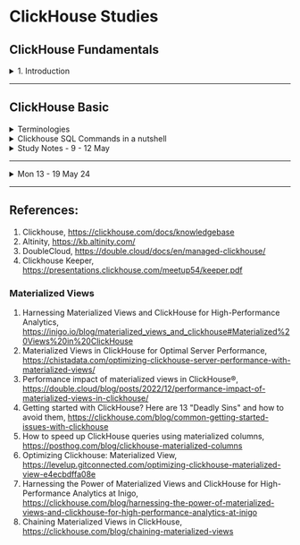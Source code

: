 # ClickHouse Studies


## ClickHouse Fundamentals 

<details>
  <summary>1. Introduction</summary>

# Basics

## ClickHouse Install
- ClickHouse - ClickStream + Datawarehouse
- What is OLAP?
- Install ClickHouse
    - [Quick install](https://clickhouse.com/docs/en/install)
    - `curl https://clickhouse.com/ | sh` : Download Clickhouse locally
        - OK for study, testing purpose. Not for prod.
    - `./clickhouse` : Run the following command to start clickhouse-local
    - `clickhouse server`
    - `clickhouse client`
    - `SHOW DATABASES;`

- `sudo clickhouse start` : Start clickhouse-server 
- `clickhouse-client --password` : Start clickhouse-client
 

- ClickHouse Keeper
    - `SHOW DATABASES;`

    - `sudo clickhouse start` : Start clickhouse-server 
    - `clickhouse-client --password` : Start clickhouse-client
- ClickHouse Keeper - TBadded

## [Docker Desktop installation in Windows](https://docs.docker.com/desktop/install/windows-install/)
- Turn Windows features on or off
    - [Hyper-V only for certain windows](https://www.ubackup.com/enterprise-backup/windows-11-hyper-v-not-showing.html#:~:text=Way%201.,-Enable%20Hyper%2DV&text=Launch%20Control%20Panel%2C%20open%20Turn,V%20features%20and%20click%20OK.) such as window 10/11 pro
    - Windows Subsystem for Linux
    - `wsl --version` - to find out the version
    - `wsl --update`
    - `wsl --set-default-version 1/2` - whichever version 1 or 2 you want
    - `docker version` : show both Client and Server versions
    - `docker images` : list images you have got
- Clickhouse images
    - `docker pull clickhouse/clickhouse-client` : clickhouse/clickhouse-client
    - `clickhouse/clickhouse-server image` 
    - `docker pull clickhouse/clickhouse-keeper` : [ClickHouse Keeper](https://hub.docker.com/r/clickhouse/clickhouse-keeper) (clickhouse-keeper), https://clickhouse.com/docs/en/guides/sre/keeper/clickhouse-keeper
    - `docker pull clickhouse/upgrade-check`
- ClickHouse 
    - http://localhost:8123/play
    - clickhouse client uses TCP interface to connect to the server
    - Install Ubunto on VMWareWorkstation pro, https://www.youtube.com/watch?v=luhHDo4ei34&t=3s
    - `sudo docker run hello-world`
    - `sudo docker run -d --name clickhouse-for-course --ulimit nofile=262144:262144 clickhouse/clickhouse-server`
    - `sudo docker container ls` or `docker container ls`
    - `sudo docker exec -it d7 /bin/bash`


</details>

---

## ClickHouse Basic 
<details>
  <summary>Terminologies</summary>

- **[Common Table Expression(CTE)](https://www.atlassian.com/data/sql/using-common-table-expressions)** 
    - It is also known as sub-query factoring or with clause.
    - Example table : employeeID, employeeName, Salary

    ```
        SELECT * FROM employeedb;

        -- Fetch employees who earn more than average salary of all employees 
        -- Option 1
        -- use average_salary as alias 
        -- list column inside the alias. In this case, avg_salary
        with average_salary (avg_salary) as 
           (
            select cast (avg(salary) as int) from emloyeedb
           )
        select * 
        from employeedb edb, average_salary av
        where edb.salary > av.avg_sal;  -- There is no table col with average_salary and you need to create a new query for it. Instead, you could use with clause.
    ```

    ```
        table colums: store_id, store_name, product, quantity, cost
        select * from sales;
        -- MAIN QUERY: Find stores whose sales are better than average sales across all stores
        -- 1. Find total sales per each store - total_sales
            select s.store_id, sum(cost) as total_sales_per_store
            from sales s
            group by s.store_id;
        -- 2. Find average sales with respect to all the stores avg_sales 
        -- We need to reuse the 
        -- 3. Find the stores where total_sales > avg_sales of all stores
    - Another example
        ```
            select
                avg(price)
            from uk_price_paid
            where town = my_town;

            with most_expensive as (
                select * from uk_price_paid
                order by price desc
                limit 10
            )
            select
                avg(price)
            from most_expensive;
        
        ```


    ```
- **Data Types**
    - <ins> Integer types:</ins> signed and unsigned integers (UInt8, UInt16, UInt32, UInt64, UInt128, UInt256, Int8, Int16, Int32, Int64, Int128, Int256)
    - <ins> Floating-point numbers:</ins> floats(Float32 and Float64) and Decimal values
    - <ins> Boolean:</ins> ClickHouse has a Boolean type
    - <ins> Strings:</ins> String and FixedString
    - <ins> Dates:</ins> use Date and Date32 for days, and DateTime and DateTime64 for instances in time
    - <ins> JSON:</ins> the JSON object stores a JSON document in a single column
    - <ins> UUID:</ins> a performant option for storing UUID values
    - <ins> Low cardinality types:</ins> use an Enum when you have a handful of unique values, or use LowCardinality when you have up to 10,000 unique values of a column
    - <ins> Arrays:</ins> any column can be defined as an Array of values
    - <ins> Maps:</ins> use Map for storing key/value pairs
    - <ins> Aggregation function types:</ins> use SimpleAggregateFunction and AggregateFunction for storing the intermediate status of aggregate function results
    - <ins> Nested data structures:</ins> A Nested data structure is like a table inside a cell
    - <ins> Tuples:</ins> A Tuple of elements, each having an individual type.
    - <ins> Nullable:</ins> Nullable allows you to store a value as NULL when a value is "missing" (instead of the column settings its default value for the data type)
    - <ins> IP addresses:</ins> use IPv4 and IPv6 to efficiently store IP addresses
    - <ins> Geo types:</ins> for geographical data, including Point, Ring, Polygon and MultiPolygon
    - <ins> Special data types:</ins> including Expression, Set, Nothing and Interval
- **Datatypes (Interesting)**
    - ***Arrays*** - e.g use function ids Array(UInt32) or use square brackets [ ] 
    - ***[Nullable](https://clickhouse.com/docs/en/sql-reference/data-types/nullable)*** - It is not recommended to use Nullable unless you have to for your use case. 
        - If metric is not Nullable, the value would be 0.
        - To store Nullable type values in a table column, ClickHouse uses a separate file with NULL masks in addition to normal file with values. Mask of 0s and 1s. 
        - Whenever you query, that hidden cols get joined with the actual cols.
        - It has overhead both storage and CPU processing.
        - ***IMPORTANT NOTE:*** Using Nullable almost always negatively affects performance, keep this in mind when designing your databases.
    - ***Enums*** - if you have string cols, you can use Enum.
    - ***[LowCardinality](https://clickhouse.com/docs/en/sql-reference/data-types/lowcardinality)*** - It is highly recommended to use with strings.
        - Useful when you have a column with a relatively small number of unique values
        - Stores values as integers - use dictionary encoding
        - Advantage over Enums:
            - You can dynamically add new values and you don't need to know all the unique values at the time of table creation 

        ```
            CREATE TABLE lc_t
            (
                `id` UInt16,
                `strings` LowCardinality(String)
            )
            ENGINE = MergeTree()
            ORDER BY id
        ```

- **Database**
    - ***Predefined databases***
        - <ins>default</ins> : Initially empty, it will contain tables that are created witout specifying a database
        - <ins>system</ins> : Contains over 60 system tables that maintain all sorts of details and metadata about your clickhouse deployment
        - <ins>INFORMATION_SCHEMA</ins> : Named after an ANSI standard, this database contains metadata about columns, tables, schemas and views (which are alraedy found in the system database)
- **Data Ingestion**
    - To get data in, there are various ways to insert data into clickhouse
    - Ways to ingest data into ClickHouse
        - upload CSV file
        - ClickPipes - currently works for Kafka
            - Kafka is a recommended way.
        - Clickhouse-client and clickhouse-local
        - Messaging service - Kafka, RabbitMQ, SQS, etc.
        - Integration service - Airbute, dbt, Vector, etc.
        - Migrate from another database
        - Client application - Java, Go, Python, etc.
    - Questions to ask when doing data ingestion
        - Where is your data now?
        - What format is your data in? input format to read 
    - Data location
        - Cloud => AWS S3, GCP gcs function, Azure blob - There are table functions for each cloud provider and they provide a table-like interface to files
        - Databases => PostgreSQL, MySQL, MongoDB, SQLite, Any other db ODBC, JDBC => SELECT, INSERT 
        - Open table format => iceberg, hudi, delta lake
        - Services => Kakfa, RabbitMQ, Redis, Hadoop, NATS => Table Engine
- **Data Ingestion Options**
    - local file 
        - `cat yourfile.csv | ./clickhouse client --query="INSERT INTO yourfile.calculate_average FORMAT CSV"`
    - ETL tools - 
    - Kafka, etc.
- **Functions**
    - There are different functions categories:
        - [**regular functions**](https://clickhouse.com/docs/en/sql-reference/functions) -> functions --> they apply to each row separately. Regular functions work as if they are applied to each row separately (for each row, the result of the function does not depend on the other rows)
        - `select lower(town) from uk_price_paid`
        - `select count() from system_functions;`
        - [**aggregate functions**](https://clickhouse.com/docs/en/sql-reference/aggregate-functions) - computation is made based on the values of multiple rows. Aggregate functions accumulate a set of values from various rows (i.e. they depend on the entire set of rows).
            - Aggregate functions work in the normal way as expected by database experts.
            - ClickHouse also supports:
              - Parametric aggregate functions, which accept other parameters in addition to columns.
              - Combinators, which change the behavior of aggregate functions.
            - The list of aggregate functions can be found in this link, https://clickhouse.com/docs/en/sql-reference/aggregate-functions/reference.
            - count, min/max, sum, avg, median, quantile/quantiles - and their variants, any - selects the first encountered value, uniqExact/uniqTheta/uniqHLL12/uniqCombined - (approximate) count of unique values of a column
            - Another groups - statistics
                - varPop/stddevPop/covarPop
                - simpleLinearRegression
                - stochasticLinearRegression/stochasticLogisticRegression
                - corr (the Pearson correlation coefficient)/rankCorr
                - topK/topKWeighted
                - studentTTeset/welchTTest/meanZTest/mannWhitneyUTest, etc (behind the scene, they are C++ functions)

            - `select quantile(0.90)(price) from uk_price_paid`
        - **[Aggregate function combinators](https://clickhouse.com/docs/en/sql-reference/aggregate-functions/combinators)** - Take any aggregate functions and append combinators to it
            - The name of an aggregate function can have a suffix appended to it. This changes the way the aggregate function works.
            - There are so many permutations
            - Other combinators

|Suffix|Description|
|---|---|
|Array|Allows the aggregate function to work with arrays|
|Map|Allows for aggregate function to work with maps|
|SimpleState|Returns a SimpleAggregate Function data type|
|State|Returns an AggregateFunction data type|
|Merge|Merges the intermediate state with the final state of the aggregation|
|MergeState|Similar to Merge, but returns an AggregateFunction type(instead of the result)|
|ForEach|Aggregates over arrays of values|
|OrDefault/OrNull|If there is no input, the default value of the data type is returned(or null)|
|Resample|Lets you divide data into groups and aggregate over the smaller groups|

        - **table functions** --> [for creating table](Table functions are methods for constructing tables.)
        - **[User defined functions](https://clickhouse.com/docs/en/sql-reference/functions/udf)** - Can use SQL based and they are based on lambda expression
            `select arrayMap((x,y) -> lcm(x,y), [7, 10, 15], [9, 100, 120])`
        
        
- **[Granule](https://clickhouse.com/docs/en/engines/table-engines/mergetree-family/mergetree#mergetree-data-storage)** - It is a batch of rows of fixed size which addresses with the primary key. The default value is 8,192 rows per batch. 
    - A granule is the smallest indivisible data set that ClickHouse reads when selecting data. ClickHouse does not split rows or values, so each granule always contains an integer number of rows. The first row of a granule is marked with the value of the primary key for the row.
- **[Input Format](https://clickhouse.com/docs/en/interfaces/formats)** 
    - Clickhouse supports various types of data formats. Popular formats like:
        - Protobuf
        - Avro
        - Parquet
        - Arrow
        - ORC
        - CSV, TSV
        - 20+ formats for JSON data 
- **MergeTree Table** - tbadded
- **Table Engine** : determins
    - How and where the table data is stored
    - Which queries are supported
    - Concurrent data access
    - Whether multithreaded requests are possible
    - How data is replicated.
    - Use ENGINE clause to specify a table engine 
    - ***Table Engine : Popular speical Table Engines*** that provide a unique and useful purpose
        - <ins>Dictionary</ins> - represent dictionary data as a table
        - <ins> View </ins> - implement views ONLY. It only stores SELECT query, no data
        - <ins> Materialized View </ins> - Stores the actual data from a corresponding SELECT query
        - <ins> File </ins> - Useful for exporting table data to a file or converting data from one format to another (csv, TSV, JSON, XML or more)
        - <ins> URL</ins> - Similar to File, but queries data from a remote HTTP/HTTPs server
        - <ins> Memmory </ins> - Stores data only in memory (data is lost on restart), useful for testing
- **[Partition](https://clickhouse.com/docs/en/engines/table-engines/mergetree-family/custom-partitioning-key)**
    - Partitioning is available for the MergeTree family tables, including replicated tables and materialized views.
    - A partition is a logical combination of records in a table by a specified criterion. You can set a partition by an arbitrary criterion, such as by month, by day, or by event type. 
    - Each partition is stored separately to simplify manipulations of this data. When accessing the data, ClickHouse uses the smallest subset of partitions possible
    - Partitions improve performance for queries containing a partitioning key because ClickHouse will filter for that partition before selecting the parts and granules within the partition.
    - **Recommendation :** If you want to improve query performance, focuson defining a good primary key or write a projection or create a materialised view. In most cases, you don't need a partition key. Choose a good clever primary key instead
- **[Primary Key](https://clickhouse.com/docs/en/guides/creating-tables#:~:text=The%20primary%20key%20of%20a,the%20primary%20key%20index%20file.) and Primary Indexes**
    - primary keys in ClickHouse are **not unique** for each row in a table
    - The primary key of a ClickHouse table determines how the data is sorted when written to disk.
    - Every 8,192 rows or 10MB of data (referred to as the index granularity) creates an entry in the primary key index file. This granularity concept creates a sparse index that can easily fit in memory, and the granules represent a stripe of the smallest amount of column data that gets processed during SELECT queries
    - The primary key can be defined using the PRIMARY KEY parameter. If you define a table without a PRIMARY KEY specified, then the key becomes the tuple specified in the ORDER BY clause. If you specify both a PRIMARY KEY and an ORDER BY, the primary key must be a subset of the sort order.
    - All the following Optoin 1, 2 & 3 are the same even though the location of PRIMARY KEY() is different.
    - Syntax Options
        - Option 1 - Defining inside the coloum list

            ```
            CREATE TABLE option1_table
            (
                use_id UInt32,
                message String,
                timestamp DateTime
                metric Decimal(30,2)
                PRIMARY KEY (user_id, timestamp)
            )
            ENGINE = MergeTree
            ```
        - Option 2 - Defining PRIMARY KEY after the TABLE ENGINE

            ```
            CREATE TABLE option2_table
            (
                use_id UInt32,
                message String,
                timestamp DateTime
                metric Decimal(30,2)
            )
            ENGINE = MergeTree
            PRIMARY KEY (user_id, timestamp)
            ```
        - Option 3 - you can have primary key and sort order that are different, but there must be some consistency

            ```
            CREATE TABLE option3_table
            (
                use_id UInt32,
                message String,
                timestamp DateTime
                metric Decimal(30,2)
                PRIMARY KEY(user_id, timestamp)
            )
            ENGINE = MergeTree
            ORDER BY (user_id, timestamp, message)

            ```
    - **Good candidates for primary key columns**
        - lots of queries on a column - if you query a column frequently, adding it to the primary key means its values are indexed and making for faster query performance
        - Order by cardinality in ascedning order, LowCardinality first
    - **Options for creating additional primary indexes**
        - ***Create two tables for the same data*** And the second table with a different primary key 
        - ***Use a projection*** : you can use a single table, but clickhouse creates a hidden table that stores the data sorted in a different day 
        - ***Use a materialized view*** : Stores a data in a separate table based on a SELECT statement, sort the data in the SELECT statement
        - ***Define a skipping index***
    - Further reading
        - [How Clickhouse primary key works and how to choose it](https://medium.com/datadenys/how-clickhouse-primary-key-works-and-how-to-choose-it-4aaf3bf4a8b9)
        - [A Practical Introduction to Primary Indexes in ClickHouse](https://clickhouse.com/docs/en/optimize/sparse-primary-indexes)

- **String functions** - it is part of regular functions
    - **[Manipulating strings](https://clickhouse.com/docs/en/sql-reference/functions/string-functions)** - lower, upper, trim, normalize, encode
    
    - **[Searching strings](https://clickhouse.com/docs/en/sql-reference/functions/string-search-functions)** - Looking for a needle or pattern in a haystack
        - position(haystack, needle[, start_pos])

        ```
        -- How many streets in UK that contains 'King'
        select
            count()
        from uk_price_paid
        where 
            position(street, 'KING') > 0;
        ```
    - Another example

        ```
        select 
            count()
        from uk_price_paid
        where
            multiFuzzyMatchAny(street, 1, ['KING']);
        

        -- Example
            select distinct
                street,
                multiSearchAllPositionsCaseInsensitive(
                    street,
                    ['abbey', 'road']
                ) as positions
            from uk_price_paid
            where not has (positions,0);
        -- Example - want to know the most expensive in town, and which street it is located, https://clickhouse.com/docs/en/sql-reference/aggregate-functions/reference/argmax#:~:text=Calculates%20the%20arg%20value%20for,first%20of%20these%20values%20encountered.
            select
                town,
                max(price),
                -- instead of using subquery, you can use argMax function
                argMax(street, price)
            from uk_price_paid
            group by town;


        ```

    - **[Searching and replacing in strings](https://clickhouse.com/docs/en/sql-reference/functions/string-replace-functions)** - Replacing a needle or pattern in a haystack

- **[Table Function Example](https://clickhouse.com/docs/en/sql-reference/table-functions)**
    - Table functions typically require:
        - URL or path
        - Credentials
        - data format
        - schema
    - Cloud example
    ```
        SELECT timestamp, message
        FROM s3(
            'https://s3.ap-southeast-2.com/data.helloworld{1..3}.csv', --files 1,2,3
            aws_access_key_id,
            aws_secret_access_key,
            'CSV', --data format
            'timestamp UInt64, level String, message String' --data schema inference 
        )
    ```
    - PostgreSQL
        - The database table functions typically require:
            - hostname
            - database name
            - table name
            - credentials
    ```
        SELECT * 
        FROM postgresql(
            'postgre_server:5432', --hostname
            'postgre_database', -- db name
            'postgre_table', -- table name
            'user', --credentials
            'password'
        );
    ```
    - JSON data from Kafka topic
        - Use the Kafka table engine
        - Use clickpipes if you are using clickhouse cloud
    ```
        CREATE TABLE my_table (
            timestamp UInt64,
            level String,
            message String
        )
        ENGINE = Kafka
        SETTINGS    kafka_broker_list = 'localhost:9092',
                    kafka_topic_list = 'my_topic'
                    kafka_group_name = 'group1', 
                    kafka_format = 'JSONEachRow',
                    kafka_num_consumers = '4';
    ```
- **Table functions vs Table Engines**
|Table functions|Table Engines|
|---|---|
|Allow you construct tables from various sources|Some table engine proxy queries to external sources (similar to how the functions work), but looks like a "normal table"|

- Table engines acts as proxies to the external resource, -- behind the scene, it will stream the data from S3. 
    - Streaming data is slow. Therefore, it is not practical to be used in everyday queries. Only for ad-hoc query.
    ```
        CREATE TABLE my_s3_table(
            message String,
            timestamp UInt64
        )
        ENGINE=s3( 
            'https://.../my_bucket/my-file.csv.gz',
            aws_access_key_id,
            aws_secret_access_key,
            'CSV',
            'gzip'
        )
    ```

- **View**
    - **What is view?**
        - The concept of views in ClickHouse is similar to views in other DBMSs.
        - The contents of a view table are based on the results of a SELECT query

    - **What is a materialized view?**
        - A materialized view is a special trigger that stores the result of a SELECT query on data, as it is inserted, into a target table.
        - There are many use cases. One of them is making certain queries work faster.
        - Every materialized view must have a source table.
        - When an INSERT happens to the source table of the SELECT query, the query is executed on newly-inserted rows and the result is inserted into the MV table.
        - ![Materialised View](./img/mvview.png)
        - Materialized view never goes back tot he source_table.
        - Read this blog post from clickhouse, [Using Materialized Views in ClickHouse](https://clickhouse.com/blog/using-materialized-views-in-clickhouse)
        - [Create views](https://clickhouse.com/docs/en/sql-reference/statements/create/view#materialized-view)

    - **DO and DON'ts about Materialized View**
        - Avoid using POPULATE, it creates a table behind the scene and the table name is random
            - clickhouse implicityly create inner.{uuid}
        - Use TO clause and Create your own MV table 
    - **3 step process to define MV**
        - Define the destination table
        - Define the Materialized View using TO clause, not POPULATE - "to" the destination table
        - Populate the destination table with historic data 

        ```
            -- STEP ONE - CREATE THE DESTINATION TABLE
            -- ========================================
            create table uk_price_by_town_dest (
                price UInt32,
                date Date,
                street LowCardinality(String),
                town LowCardinality(String),
                district LowCardinality(String)
            )
            engine = MergeTree
            order by town;

            -- STEP TWO : DEFINE THE MATERIALIZED VIEW USING TO CLAUSE
            -- =======================================================
            create materialized view uk_price_by_town_view_dest
            to uk_price_by_town_dest
            as select
                price,
                date,
                street,
                town, 
                district
                from uk_price_paid
                where date >= toDate('2024-02-14');
            
            -- STEP THREE : - Populate the destination table with historic data 
            --=================================================================
            insert into uk_price_by_town_dest
                select
                price,
                date,
                street,
                town, 
                district
                from uk_price_paid
                where date <= toDate('2024-02-14');
            
            -- STEP FOUR : Verify
            --======================================
        ```
        - References:
            - [ClickHouse materialized view](https://medium.com/@dengqs402/clickhouse-materialized-view-4e7298a24c93)
    - **When to use a normal view?**
        - The results of the view change often - which are not great candidates for materialized views
        - The results of the view are not used very often - relative to the rate at which the result change
        - the query is NOT RESOURCE INTENSIVE, it is not expensive to run the query over and over again.
        - NOTE : If your use case does not fit these above limited scenarios, consider defining a materialized view


## SQL and other fundamentals concepts for ClickHouse

- Cardinality
- Multithreading and Multithreaded request
- Namespace
- Partitioning
- Primary Key 
- UnsignedInt vs SignedInt
- View


</details>


<details>
    <summary> Clickhouse SQL Commands in a nutshell </summary>

- Clickhouse SQL Commands snapshot
 - ![SQL Commands](./img/clickhouse_sql_commands.png)
    - **Data Definition Language (DDL)**
        - CREATE 
          - DATABASE
          - TABLE
          - VIEW
          - DICTIONARY
          - FUNCTION
          - USER
          - ROLE
          - ROW POLICY 
          - QUOTA
          - SETTINGS PROFILE
          - NAMED
          - COLLECTION 
    - Data Query Lanugage (DQL)
    - Data Manipulation language (DML)
    - Data Control language (DCL)

</details>

<details>
  <summary> Study Notes - 9 - 12 May </summary>


## Wed 7 May 

- Sparse Index
- A sparse index is a type of database index in which index entries are not created for every single row in the table but rather at intervals. This makes the index file smaller and requires less memory, as only selected rows have corresponding index entries. In the context of ClickHouse (or similar databases), this means not every row is directly indexed, but rather chunks or blocks of rows are indexed.

- Example: Imagine you have a book where, instead of listing every page number in the table of contents, you only list the page number at the start of each new chapter. If you're looking for something in Chapter 3, you don’t need to know the page number of every single page in that chapter; you just need to know where Chapter 3 starts and you can flip through the chapter to find what you need. Similarly, in a database with a sparse index, if you're looking for a specific row, the database knows which block of rows (granule) to access based on the sparse index and can then scan within that block to find the exact row.

- **Index Granularity**
- Index granularity refers to the size or number of rows that make up each block or segment that is indexed in a sparse index system. It determines how much data is covered by each entry in the index. A smaller granularity means more entries in the index, leading to a potentially larger index but finer control over the data blocks accessed during queries. Conversely, a larger granularity reduces the size of the index but may increase the amount of data scanned during a query.

- Example: Continuing with the book analogy, consider granularity as the number of pages per chapter. If each chapter (granule) is about 10 pages long, then your table of contents (sparse index) helps you jump directly to the start of the chapter containing the page you're interested in. In the context of the ClickHouse table, every 8,192 rows form a granule. When a query is executed, ClickHouse uses the sparse index to quickly locate the granule containing the target rows and only scans those rows, rather than the entire dataset.
 - In summary, the sparse index and index granularity work together to efficiently locate and process data within large datasets by minimizing memory usage and reducing the amount of data scanned during queries. This is particularly beneficial in systems like ClickHouse that handle very large volumes of data.
- `sudo docker run hello-world` - Test whether docker engine is installed correctly
- `sudo docker run -d --name clickhouse-su1 --ulimit nofile=262144:262144 clickhouse/clickhouse-server:latest`
    - Create and start a dcoker container called clickhouse-su1 from clickhouse-server image
    - `docker run` : Create a new container and run it
    - `-d` : detaches the container and runs it in the background
    - `--name clickhouse-su1` : assign a custom name to the container
    - `ulimit` : sets the `ulimit`for the maximumnumber of open files that the container can use

- `sudo docker stop <container-name1> <container-name2>`
- `sudo docker rm <container-name1>`
- `sudo docker container ls -a`
- `sudo docker exec -it a56 /bin/bash`
    - `docker exec` : execute a new command in a running container
    - `it `: i interfactive flag- keep the session open to received an input from the user. It makes the execution interactive
    - `t or -tty` : allocates pseudo TTY, which provides a text-based interface that allows the user to interact with the new process
    - `a56` - first three char of your container name
    - `/bin/bash` : This is the command executed inside the container. It starts the bash shell and allows you to interact with the container's linux environment directly
    - You are now inside clickhouse server. And connect to clickhouse client (which is already available in the clickhouse server image, so you don't need to run another container)
- `clickhouse-client`
- `SHOW DATABASES;`

## Connecting to a ClickHouse server
- ClickHouse via HTTP/8123 or TCP/9000
- `http://localhost:8123/play` : web UI connect to clickhouse server
- `clickhouse-client --host 127.0.0.1 --port 9000 --user default --password yourpassword --multiline`
  - you can either escape with \ or use --multiline flag
- `clickhouse-client --host 127.0.0.1 --port 9000 --user default --password yourpassword --query "SHOW TABLES FROM system;"
- Common parameters
    - --host
    - --port
    - --user
    - --password
    - --query
    - --multiquery
    - --multiline
    - --database
    - --format
    - --secure vis SSL/TLS

-------

## Fri 10 May 24

- Download DBeaver,https://dbeaver.io/download/
- `sudo dpkg -i dbeaver-ce.deb` : 
    - debian package manager tool
    - i install 
    - Dbeaver => Database => Clickhouse => Download some drivers, enter username and password 
    - Database --> New Db connection --> New script. enter username and password
    - `SHOW DATABASES;`
- Load example dataset - Geo Data using the Cell Tower Dataset, 40 millions rows of data
  - Links:
    - https://www.opencellid.org/#zoom=16&lat=37.77889&lon=-122.41942
    - https://clickhouse.com/docs/en/getting-started/example-datasets/cell-towers
    - Get the download link under self-managed, https://datasets.clickhouse.com/cell_towers.csv.xz
  - `wget https://datasets.clickhouse.com/cell_towers.csv.xz`
    - `clickhouse-client --host 127.0.0.1 --port 9000 --user yourusername --password yourpassword --multiline`
    - `create DATABASE opencellid;`
    - create cell_towers table, Step 4. from https://clickhouse.com/docs/en/getting-started/example-datasets/cell-towers
    ```
        CREATE TABLE opencellid.cell_towers
        (
            radio Enum8('' = 0, 'CDMA' = 1, 'GSM' = 2, 'LTE' = 3, 'NR' = 4, 'UMTS' = 5),
            mcc UInt16,
            net UInt16,
            area UInt16,
            cell UInt64,
            unit Int16,
            lon Float64,
            lat Float64,
            range UInt32,
            samples UInt32,
            changeable UInt8,
            created DateTime,
            updated DateTime,
            averageSignal UInt8
        )
        ENGINE = MergeTree ORDER BY (radio, mcc, net, created);
    ```
    - Insert the data into the table
        - `clickhouse-client --password --query "INSERT INTO cell_towers FORMAT CSVWithNames" < cell_towers.csv`
        - `select count(*) from opencellid.cell_towers;`
        - `clickhouse-client --host 127.0.0.1 --port 9000 --user default --password yourpassword --multiline`
    - Bulk insert
    - MergeTree Engine

---

## Sat 11 May 24 

- `select * from system.functions where name='sum'`
- Clickhouse SQL
    - Data Definition Language - DDL
    - Data Query Lanugage - DQL
    - Data Manipulation language - DML
    - Data Control language - DCL

- ClickHouse SQL - DDL
    - CREATE - create a database, table, users and viewers
    - RENAME - Rename a table, database or dictionary
    - Truncate 
    - DROP - drop a table, database, user, view, dictionary, etc

    ```
        -- create database
        CREATE DATABASE SQL_EXAMPLES;

        -- create table
        CREATE TABLE SQL_EXAMPLES.table1
        (Column1 String)
        ENGINE = Log;

        -- insert elements
        insert into SQL_EXAMPLES.table1 VALUES('a'), ('b');

        -- show the contents
        select * from SQL_EXAMPLES.table1;

        -- Select the databas
        USE SQL_EXAMPLES;

        -- list all the tables
        show tables;

        -- display contents
        select * from table1;

        -- Clear the contents of the table, https://clickhouse.com/docs/en/sql-reference/statements/truncate
        TRUNCATE TABLE SQL_EXAMPLES.table1;

    -- DQL
    select * from system.functions limit 10;

    -- Distinct, https://clickhouse.com/docs/en/sql-reference/statements/select/distinct
    -- distinct clause is executed before order by clause
    select distinct name from system.functions limit 100;

    select distinct name from system.functions order by name;

    select name from system.functions where name = 'sum';

    SELECT COUNT(name), is_aggregate from system.functions where origin='System' group by is_aggregate;


    ```
- Further readings/watching
  - Clickhouse, https://www.youtube.com/watch?v=b5E-8YkutJY
  - Column vs Row Oriented Databases Explained, https://www.youtube.com/watch?v=Vw1fCeD06YI
  - Row vs columnar, https://www.youtube.com/watch?v=uMkVi4SDLbM
  - SQL commands, https://www.geeksforgeeks.org/sql-ddl-dql-dml-dcl-tcl-commands/

- **DDL, dictionary**

## Sun 12 May 24 

- Clickhouse SQL Commands snapshot
 - ![SQL Commands](./img/clickhouse_sql_commands.png)

- Mutations via ALTER statement
 - Update and delete for ONLY for MergeTree engine table
    - Update and delete are also called mutations in clickhouse
    - Costly operations
    - lightweight delete

    ```
        -- create table2
        CREATE TABLE SQL_EXAMPLES.table2
        (
            `col1` String,
            `col2` String
        )
        ENGINE = MergeTree
        ORDER BY col1

        -- insert into table2
        insert into SQL_EXAMPLES.table2 (col1, col2) values ('West lake', 'HangZhou'), ('Linyin Temple','HangZhou');

        -- Check 
        SELECT * FROM SQL_EXAMPLES.table2;

        -- Update
        ALTER TABLE SQL_EXAMPLES.table2 UPDATE col1 = 'Wuzhen Water Town' where col1 = 'West lake';

        -- Delete
        alter table SQL_EXAMPLES.table2 delete where col1='West lake'; 

        -- Lightweight Delete
        delete from SQL_EXAMPLES.table2 where col2 = 'HangZhou West Lake';

    ```
</details>

---

<details>
  <summary>Mon 13 - 19 May 24</summary>

## Mon 13 May 24 

- DDL - ALTER Columns
    - ADD
    - DROP 
    - RENAME
    - CLEAR
- Index manipulation is supported for MergeTree engine
- `ALTER TABLE SQL_EXAMPLES.table2 ADD COLUMN col3 Nullable(String)`
- `alter table SQL_EXAMPLES.table2 rename column col3 to Country;`
- `alter table SQL_EXAMPLES.table2 clear column Country;`
- `alter TABLE SQL_EXAMPLES.table2 drop column Country;`
- `rename table SQL_EXAMPLES.table2 to SQL_EXAMPLES.travel;`
- `use SQL_EXAMPLES;`
- [Use](https://clickhouse.com/docs/en/sql-reference/statements/use)
    - Lets you set the current database for the session. The current database is used for searching for tables if the database is not explicitly defined in the query with a dot before the table name. This query can’t be made when using the HTTP protocol, since there is no concept of a session.

- Rename database in clickhouse
    - Cannot rename database like rename database.
    - Create a database and migrate the tables into new database
    - `create database travelling;`
    - For each table in the old database, you need to create a corresponding table in the new db, and copy the data over.
    - `rename table olddb.table_name to newdb.table_name;`
    - `drop database olddb;`

- ZooKeeper
    - https://bikas-katwal.medium.com/zookeeper-introduction-designing-a-distributed-system-using-zookeeper-and-java-7f1b108e236e

- ClickHouse Keeper
    - All about ZooKeeper (and ClickHouse Keeper Too) | ClickHouse Webinar, https://www.youtube.com/watch?v=wLHp_YcE4kA
    - Horizontal scaling is a key to Clickhouse performance
    - Shards - Red vs Blue
        - Inside each shard, replicas
        - Scale reads, writes, groups of machines - subset of datas
        - Engine = ReplicatedMergeTree
            - Partition by, onorder by 
            - On Cluster, cluster, shard, replica
        - distributed table
    - On cluster command - failed one node!
    - Two replicas merge overlapping parts
        - MergeTree - 
    - Node offline for maintenance; missed the memo
    - Two replicas delete overlapping parts
    - Zookeeper solves the distributed consistency problem
    - Distributed ZooKeeper 
    - Znode
    - zoo.config
        - autopurge
    - ZooKeeper four letter word commands
    - Zookeeper - Monitoring
    - If clickhouse loses it sconnection to ZooKeeper, pending INSERTS or on cluster commands may fail with a session expired error
    - ZXID overflow - too many writes or huge numbers of tiny inserts, huge number ofoo

- ClickHouse Keeper
    - It is a from -scratch reimplementation of ZooKeeper
        - Mimics ZooKeeper API and admin commands
        - Uses Raft protocol
    - Run on a seperate hosts, including for logs
    - Clickhouse keeper can run inside the Clickhouse itself
    - ClickHouse
        - Clickhouse keeper
            - /etc/clickhouse-server/config.d
                - keeper-config.xml (configuration file)
            - /var/lib/clickhouse/coordination
                - logs (Transaction logs)
                - snapshots (Snapshots)
        - On Cluster coammdnds
        - System.zookeeper
        - Zookeeper four letter commands
        - zkCli.sh to navigate the directory structure
        - ClickHouse Keeper, https://presentations.clickhouse.com/meetup54/keeper.pdf

## Tues 13 May 24

- VIEWS
 - Normal view
    - Normal views do not store any data. They just perform a read from another table on each access. In other words, a normal view is nothing more than a saved query. When reading from a view, this saved query is used as a subquery in the FROM clause.
 - Parametrized view 
    - Parametrized views are similar to normal views, but can be created with parameters which are not resolved immediately. These views can be used with table functions, which specify the name of the view as function name and the parameter values as its arguments.
 - Materialized view 
 - https://altinity.com/blog/2020-5-12-sql-for-clickhouse-dba
 - Revise this, - ClickHouse Keeper, https://presentations.clickhouse.com/meetup54/keeper.pdf
 - `INSERT INTO travelling.asia (Prices) VALUES (45), (34), (56), (78);`
 - `ALTER TABLE travelling.asia DELETE WHERE col1 = '' AND Destination_Name = '';`

    ```
        ALTER TABLE travelling.asia
        UPDATE Prices = 45 WHERE Destination_Name = 'Wuzhen Water Town';

        ALTER TABLE travelling.asia
        UPDATE Prices = 56 WHERE Destination_Name = 'Yama';

        ALTER TABLE travelling.asia
        UPDATE Prices = 78 WHERE Destination_Name = 'HangZhou West Lake';

        CREATE VIEW travelling.asia_prices_view AS
            SELECT Prices * 2, 
                    Destination_Name
        FROM travelling.asia;

        -- Normalised view, is not stored in the disk, data is read directly from the table
        SELECT * FROM travelling.asia_view;

        -- CREATE Parameterised view
        CREATE VIEW travelling.asia_parameterized_view AS
        SELECT col1, Destination_Name, Prices
        FROM travelling.asia
        WHERE Prices > 50;

        CREATE VIEW travelling.view2 AS
        SELECT col1, Destination_Name, Prices
        FROM travelling.asia
        WHERE Prices={Prices:UInt32};

        SELECT * 
        FROM travelling.view2
        WHERE Prices > 50;

        SELECT *
        FROM travelling.asia_parameterized_view
        WHERE Prices > 50;

        --- MATERIALIZED VIEW, only insert is captured, not all the other manipulations.
        CREATE MATERIALIZED VIEW travelling.view3_m
        ENGINE = MergeTree()
        ORDER BY (col1) AS
        SELECT * 
        FROM travelling.asia;

        -- You can only see the data inserted only after the materialized view creation.
        INSERT INTO travelling.asia (col1, Destination_Name, Prices) 
        VALUES ('Tibet', 'Capital city', 100);
    ```

 </details>

 ----

 ## References:

1. Clickhouse, https://clickhouse.com/docs/knowledgebase
2. Altinity, https://kb.altinity.com/
3. DoubleCloud, https://double.cloud/docs/en/managed-clickhouse/
4. Clickhouse Keeper, https://presentations.clickhouse.com/meetup54/keeper.pdf

### Materialized Views
1. Harnessing Materialized Views and ClickHouse for High-Performance Analytics, https://inigo.io/blog/materialized_views_and_clickhouse#Materialized%20Views%20in%20ClickHouse
2. Materialized Views in ClickHouse for Optimal Server Performance, https://chistadata.com/optimizing-clickhouse-server-performance-with-materialized-views/
3. Performance impact of materialized views in ClickHouse®, https://double.cloud/blog/posts/2022/12/performance-impact-of-materialized-views-in-clickhouse/
4. Getting started with ClickHouse? Here are 13 "Deadly Sins" and how to avoid them, https://clickhouse.com/blog/common-getting-started-issues-with-clickhouse
5. How to speed up ClickHouse queries using materialized columns, https://posthog.com/blog/clickhouse-materialized-columns
6. Optimizing Clickhouse: Materialized View, https://levelup.gitconnected.com/optimizing-clickhouse-materialized-view-e4ecbdffa08e
7. Harnessing the Power of Materialized Views and ClickHouse for High-Performance Analytics at Inigo, https://clickhouse.com/blog/harnessing-the-power-of-materialized-views-and-clickhouse-for-high-performance-analytics-at-inigo
8. Chaining Materialized Views in ClickHouse, https://clickhouse.com/blog/chaining-materialized-views